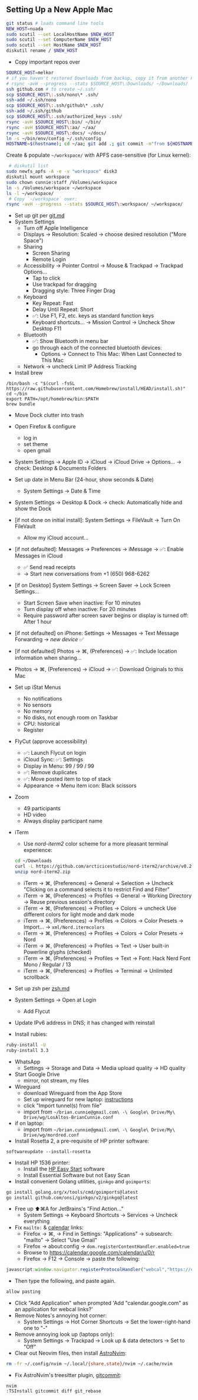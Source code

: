 ## Setting Up a New Apple Mac

```bash
git status # loads command line tools
NEW_HOST=nuada
sudo scutil --set LocalHostName $NEW_HOST
sudo scutil --set ComputerName $NEW_HOST
sudo scutil --set HostName $NEW_HOST
diskutil rename / $NEW_HOST
```
- Copy important repos over

```bash
SOURCE_HOST=melkor
# if you haven't restored Downloads from backup, copy it from another machine:
# rsync -avH --progress --stats $SOURCE_HOST\:Downloads/ ~/Downloads/
ssh github.com # to create ~/.ssh/
scp $SOURCE_HOST\:.ssh/nono\* .ssh/
ssh-add ~/.ssh/nono
scp $SOURCE_HOST\:.ssh/github\* .ssh/
ssh-add ~/.ssh/github
scp $SOURCE_HOST\:.ssh/authorized_keys .ssh/
rsync -avH $SOURCE_HOST\:bin/ ~/bin/
rsync -avH $SOURCE_HOST\:aa/ ~/aa/
rsync -avH $SOURCE_HOST\:docs/ ~/docs/
ln -s ~/bin/env/config ~/.ssh/config
HOSTNAME=$(hostname); cd ~/aa; git add .; git commit -m"from ${HOSTNAME%%.*}"; git pull -r; git push; cd ~/docs; git pull; cd ~/bin; git pull; popd; popd; popd
```

Create & populate `~/workspace/` with APFS case-sensitive (for Linux kernel):

```bash
 # diskutil list
sudo newfs_apfs -A -e -v "workspace" disk3
diskutil mount workspace
sudo chown cunnie:staff /Volumes/workspace
ln -s /Volumes/workspace ~/workspace
ls -l ~/workspace/
 # Copy `~/workspace` over:
rsync -avH --progress --stats $SOURCE_HOST\:workspace/ ~/workspace/
```

- Set up git per [git.md](https://github.com/cunnie/docs/blob/master/git.md)
- System Settings
  - Turn off Apple Intelligence
  - Displays → Resolution: Scaled → choose desired resolution ("More Space")
  - Sharing
    - Screen Sharing
    - Remote Login
  - Accessibility → Pointer Control → Mouse & Trackpad → Trackpad Options...
    - Tap to click
    - Use trackpad for dragging
    - Dragging style: Three Finger Drag
  - Keyboard
    - Key Repeat: Fast
    - Delay Until Repeat: Short
    - ✅: Use F1, F2, etc. keys as standard function keys
    - Keyboard shortcuts... → Mission Control → Uncheck Show Desktop F11
  - Bluetooth
    - ✅: Show Bluetooth in menu bar
    - go through each of the connected bluetooth devices:
      - Options → Connect to This Mac: When Last Connected to This Mac
  - Network → uncheck Limit IP Address Tracking
- Install brew
```
/bin/bash -c "$(curl -fsSL https://raw.githubusercontent.com/Homebrew/install/HEAD/install.sh)"
cd ~/bin
export PATH=/opt/homebrew/bin:$PATH
brew bundle
```
- Move Dock clutter into trash
- Open Firefox & configure
  - log in
  - set theme
  - open gmail
- System Settings → Apple ID → iCloud → iCloud Drive → Options... → check:
  Desktop & Documents Folders
- Set up date in Menu Bar (24-hour, show seconds & Date)
  - System Settings → Date & Time
- System Settings → Desktop & Dock → check: Automatically hide and show the Dock
- [if not done on initial install]: System Settings → FileVault → Turn On FileVault
  - Allow my iCloud account...
- [if not defaulted]: Messages → Preferences → iMessage → ✅: Enable Messages in iCloud
  - ✅ Send read receipts
  - → Start new conversations from +1 (650) 968-6262
- [if on Desktop] System Settings → Screen Saver → Lock Screen Settings...
  - Start Screen Save when inactive: For 10 minutes
  - Turn display off when inactive: For 20 minutes
  - Require password after screen saver begins or display is turned off: After 1 hour
- [if not defaulted] on iPhone: Settings → Messages → Text Message Forwarding → _new device_ ✅
- [if not defaulted] Photos → ⌘, (Preferences) → ✅: Include location information when sharing...
- Photos → ⌘, (Preferences) → iCloud → ✅: Download Originals to this Mac
- Set up iStat Menus
  - No notifications
  - No sensors
  - No memory
  - No disks, not enough room on Taskbar
  - CPU: historical
  - Register
- FlyCut (approve accessibility)
  - ✅: Launch Flycut on login
  - iCloud Sync: ✅: Settings
  - Display in Menu: 99 / 99 / 99
  - ✅: Remove duplicates
  - ✅: Move posted item to top of stack
  - Appearance → Menu item icon: Black scissors
- Zoom
  - 49 participants
  - HD video
  - Always display participant name

- iTerm
  - Use _nord-iterm2_ color scheme for a more pleasant terminal experience:
  ```bash
  cd ~/Downloads
  curl -L https://github.com/arcticicestudio/nord-iterm2/archive/v0.2.0.zip -o nord-iterm2.zip
  unzip nord-iterm2.zip
  ```
  - iTerm → ⌘, (Preferences) → General → Selection → Uncheck "Clicking on a command selects it to restrict Find and Filter"
  - iTerm → ⌘, (Preferences) → Profiles → General → Working Directory → Reuse previous session's directory
  - iTerm → ⌘, (Preferences) → Profiles → Colors → uncheck Use different colors for light mode and dark mode
  - iTerm → ⌘, (Preferences) → Profiles → Colors → Color Presets → Import... → `xml/Nord.itermcolors`
  - iTerm → ⌘, (Preferences) → Profiles → Colors → Color Presets → Nord
  - iTerm → ⌘, (Preferences) → Profiles → Text → User built-in Powerline glyphs (checked)
  - iTerm → ⌘, (Preferences) → Profiles → Text → Font: Hack Nerd Font Mono / Regular / 13
  - iTerm → ⌘, (Preferences) → Profiles → Terminal → Unlimited scrollback
- Set up zsh per [zsh.md](https://github.com/cunnie/docs/blob/master/zsh.md)
- System Settings → Open at Login
  - Add Flycut
- Update IPv6 address in DNS; it has changed with reinstall
- Install rubies:

```bash
ruby-install -U
ruby-install 3.3
```

- WhatsApp
  - Settings → Storage and Data → Media upload quality → HD quality
- Start Google Drive
  - mirror, not stream, my files
- Wireguard
  - download Wireguard from the App Store
  - Set up wireguard for new laptop: [instructions](wireguard.md)
  - click "Import tunnel(s) from file"
  - import from `~/brian.cunnie@gmail.com\ -\ Google\ Drive/My\ Drive/wg/LosAltos-BrianCunnie.conf`
- if on laptop:
  - import from `~/brian.cunnie@gmail.com\ -\ Google\ Drive/My\ Drive/wg/mordred.conf`
- Install Rosetta 2, a pre-requisite of HP printer software:

```
softwareupdate --install-rosetta
```

- Install HP 1536 printer:
  - Install the [HP Easy Start](https://support.hp.com/us-en/drivers/hp-laserjet-pro-m1536-multifunction-printer-series/model/3974278?sku=CE538A) software
  - Install Essential Software but not Easy Scan
- Install convenient Golang utilities, `ginkgo` and `goimports`:

```bash
go install golang.org/x/tools/cmd/goimports@latest
go install github.com/onsi/ginkgo/v2/ginkgo@latest
```

- Free up ⬆⌘A for JetBrains's "Find Action..."
  - System Settings → Keyboard Shortcuts → Services → Uncheck everything
- Fix `mailto:` & [calendar](https://askubuntu.com/a/1203165) links:
  - Firefox → ⌘, → Find in Settings: "Applications" → subsearch: "mailto" → Select "Use Gmail"
  - Firefox → about:config → `dom.registerContentHandler.enabled=true`
  - Browse to <https://calendar.google.com/calendar/u/0/r>
  - Firefox → F12 → Console → paste the following:

```js
javascript:window.navigator.registerProtocolHandler("webcal","https://calendar.google.com/calendar/r?cid=%s","Google Calendar");
```

  - Then type the following, and paste again.

```js
allow pasting
```

  - Click "Add Application" when prompted 'Add "calendar.google.com" as an application for webcal links?'
- Remove Notes's annoying hot corner:
  - System Settings → Hot Corner Shortcuts → Set the lower-right-hand one to "-"
- Remove annoying look up (laptops only):
  - System Settings → Trackpad → Look up & data detectors → Set to "Off"
- Clear out Neovim files, then install [AstroNvim](https://docs.astronvim.com/):

```sh
rm -fr ~/.config/nvim ~/.local/{share,state}/nvim ~/.cache/nvim
```

- Fix AstroNvim's treesitter plugin, [gitcommit](https://github.com/gbprod/tree-sitter-gitcommit):

```
nvim
:TSInstall gitcommit diff git_rebase
```
